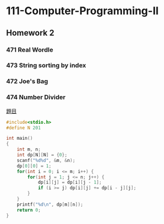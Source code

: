 # 111-Computer-Programming-II

## Homework 2

### 471	Real Wordle

### 473	String sorting by index

### 472	Joe's Bag

### 474	Number Divider
[題目](https://noj.tw/course/111-Computer-Programming-II/problem/474)
```c
#include<stdio.h>
#define N 201

int main()
{
    int m, n;
    int dp[N][N] = {0};
    scanf("%d%d", &m, &n);
    dp[0][0] = 1;
    for(int i = 0; i <= m; i++) {
        for(int j = 1; j <= n; j++) {
            dp[i][j] = dp[i][j - 1];
            if (i >= j) dp[i][j] += dp[i - j][j];
        }
    }
    printf("%d\n", dp[m][n]);
    return 0;
}

```
